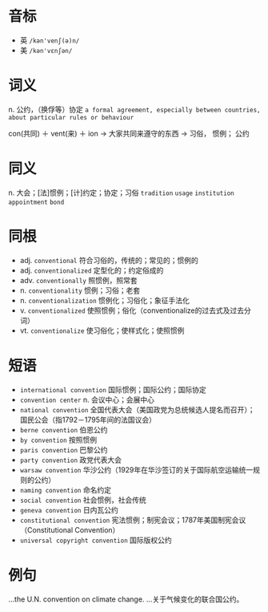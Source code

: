 # 音标

- 英 `/kən'venʃ(ə)n/`
- 美 `/kən'vɛnʃən/`

# 词义

n. 公约，（换俘等）协定
`a formal agreement, especially between countries, about particular rules or behaviour`



con(共同) ＋ vent(来) ＋ ion → 大家共同来遵守的东西 → 习俗， 惯例； 公约

# 同义

n. 大会；[法]惯例；[计]约定；协定；习俗
`tradition` `usage` `institution` `appointment` `bond`

# 同根

- adj. `conventional` 符合习俗的，传统的；常见的；惯例的
- adj. `conventionalized` 定型化的；约定俗成的
- adv. `conventionally` 照惯例，照常套
- n. `conventionality` 惯例；习俗；老套
- n. `conventionalization` 惯例化；习俗化；象征手法化
- v. `conventionalized` 使照惯例；俗化（conventionalize的过去式及过去分词）
- vt. `conventionalize` 使习俗化；使样式化；使照惯例

# 短语

- `international convention` 国际惯例；国际公约；国际协定
- `convention center` n. 会议中心；会展中心
- `national convention` 全国代表大会（美国政党为总统候选人提名而召开）；国民公会（指1792－1795年间的法国议会）
- `berne convention` 伯恩公约
- `by convention` 按照惯例
- `paris convention` 巴黎公约
- `party convention` 政党代表大会
- `warsaw convention` 华沙公约（1929年在华沙签订的关于国际航空运输统一规则的公约）
- `naming convention` 命名约定
- `social convention` 社会惯例，社会传统
- `geneva convention` 日内瓦公约
- `constitutional convention` 宪法惯例；制宪会议；1787年美国制宪会议（Constitutional Convention）
- `universal copyright convention` 国际版权公约

# 例句

...the U.N. convention on climate change.
…关于气候变化的联合国公约。


